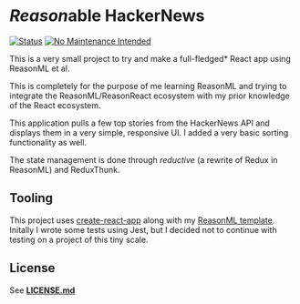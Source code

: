 # *Reason*able HackerNews

[![Status](https://badgen.net/github/status/fa7ad/reasonable-hackernews/master?icon=zeit&label=)](https://github.com/fa7ad/reasonable-hackernews/deployments) [![No Maintenance Intended](https://unmaintained.tech/badge.svg)](https://unmaintained.tech/)

This is a very small project to try and make a full-fledged\* React app using ReasonML et al.

This is completely for the purpose of me learning ReasonML and trying to integrate the ReasonML/ReasonReact ecosystem with my prior knowledge of the React ecosystem.

This application pulls a few top stories from the HackerNews API and displays them in a very simple, responsive UI. I added a very basic sorting functionality as well.

The state management is done through *reductive* (a rewrite of Redux in ReasonML) and ReduxThunk.

## Tooling
This project uses [create-react-app](https://create-react-app.dev/) along with my [ReasonML template](https://github.com/fa7ad/cra-template-reason).
Initally I wrote some tests using Jest, but I decided not to continue with testing on a project of this tiny scale.

## License
See [**LICENSE.md**](https://github.com/fa7ad/reasonable-hackernews/blob/master/LICENSE.md)
